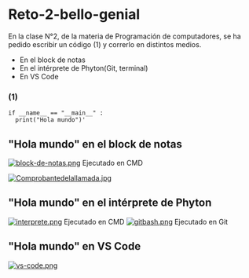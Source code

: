 # Reto-2-bello-genial

En la clase N°2, de la materia de Programación de computadores, se ha pedido escribir un código (1) y correrlo en distintos medios. 
- En el block de notas 
- En el intérprete de Phyton(Git, terminal)
- En VS Code

### (1)
```
if __name__ == "__main__" :
  print("Hola mundo")'
```
## "Hola mundo" en el block de notas 
[![block-de-notas.png](https://i.postimg.cc/FzYYknhb/block-de-notas.png)](https://postimg.cc/CnVhW7Bd)
Ejecutado en CMD


[![Comprobantedelallamada.jpg](https://i.postimg.cc/JhKxdnkT/Comprobantedelallamada.jpg)](https://postimg.cc/bGD1ZqLb)

## "Hola mundo" en el intérprete de Phyton 
[![interprete.png](https://i.postimg.cc/44Yy5qTV/interprete.png)](https://postimg.cc/NLwQGNFj)
Ejecutado en CMD
[![gitbash.png](https://i.postimg.cc/j2BLHQjp/gitbash.png)](https://postimg.cc/GTJLrDGK)
Ejecutado en Git
## "Hola mundo" en VS Code
[![vs-code.png](https://i.postimg.cc/Ssy8RrXV/vs-code.png)](https://postimg.cc/xk4qFL3b)

